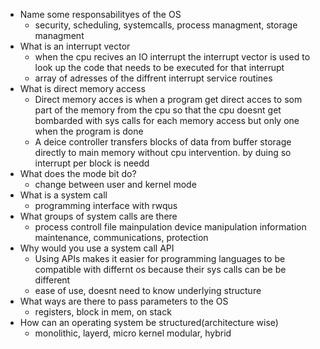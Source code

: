 - Name some responsabilityes of the OS
	- security, scheduling, systemcalls, process managment, storage managment
- What is an interrupt vector
	- when the cpu recives an IO interrupt the interrupt vector is used to look up the code that needs to be executed for that interrupt
	- array of adresses of the diffrent interrupt service routines
- What is direct memory access
	- Direct memory acces is when a program get direct acces to som part of the memory from the cpu so that the cpu doesnt get bombarded with sys calls for each memory access but only one when the program is done
	- A deice controller transfers blocks of data from buffer storage directly to main memory without cpu intervention.  by duing so interrupt per block is needd
- What does the mode bit do?
	- change between user and kernel mode
- What is a system call
	- programming interface with rwqus
- What groups of system calls are there
	- process controll file mainpulation device manipulation information maintenance, communications, protection
- Why would you use a system call API
	- Using APIs makes it easier for programming languages to be compatible with differnt os because their sys calls can be be different
	- ease of use, doesnt need to know underlying structure
- What ways are there to pass parameters to the OS
	- registers, block in mem, on stack
- How can an operating system be structured(architecture wise)
	- monolithic, layerd, micro kernel modular, hybrid